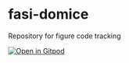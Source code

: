 # fasi-domice
Repository for figure code tracking

[![Open in Gitpod](https://gitpod.io/button/open-in-gitpod.svg)](https://gitpod.io/#https://github.com/kdgosik/fasti-domice)
